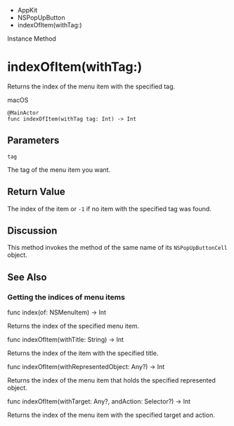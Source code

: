 

- AppKit
- NSPopUpButton
-  indexOfItem(withTag:) 

Instance Method

# indexOfItem(withTag:)

Returns the index of the menu item with the specified tag.

macOS

``` source
@MainActor
func indexOfItem(withTag tag: Int) -> Int
```

## Parameters 

`tag`  

The tag of the menu item you want.

## Return Value

The index of the item or `-1` if no item with the specified tag was found.

## Discussion

This method invokes the method of the same name of its `NSPopUpButtonCell` object.

## See Also

### Getting the indices of menu items

func index(of: NSMenuItem) -> Int

Returns the index of the specified menu item.

func indexOfItem(withTitle: String) -> Int

Returns the index of the item with the specified title.

func indexOfItem(withRepresentedObject: Any?) -> Int

Returns the index of the menu item that holds the specified represented object.

func indexOfItem(withTarget: Any?, andAction: Selector?) -> Int

Returns the index of the menu item with the specified target and action.

